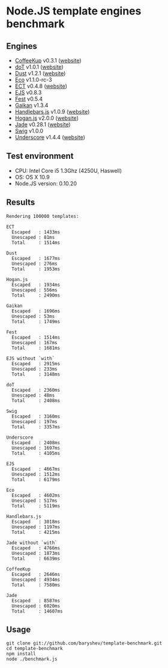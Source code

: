 # Node.JS template engines benchmark

## Engines

- [CoffeeKup](https://github.com/mauricemach/coffeekup) v0.3.1 ([website](http://coffeekup.org/))
- [doT](https://github.com/olado/doT) v1.0.1 ([website](http://olado.github.com/doT/))
- [Dust](https://github.com/linkedin/dustjs) v1.2.1 ([website](http://linkedin.github.com/dustjs/))
- [Eco](https://github.com/sstephenson/eco) v1.1.0-rc-3
- [ECT](https://github.com/baryshev/ect) v0.4.8 ([website](http://ectjs.com/))
- [EJS](https://github.com/visionmedia/ejs) v0.8.3
- [Fest](https://github.com/mailru/fest) v0.5.4
- [Gaikan](https://github.com/Deathspike/gaikan) v1.3.4
- [Handlebars.js](https://github.com/wycats/handlebars.js/) v1.0.9 ([website](http://handlebarsjs.com/))
- [Hogan.js](https://github.com/twitter/hogan.js) v2.0.0 ([website](http://twitter.github.com/hogan.js/))
- [Jade](https://github.com/visionmedia/jade) v0.28.1 ([website](http://jade-lang.com/))
- [Swig](https://github.com/paularmstrong/swig) v1.0.0
- [Underscore](https://github.com/documentcloud/underscore) v1.4.4 ([website](http://underscorejs.org/))

## Test environment

- CPU: Intel Core i5 1.3Ghz (4250U, Haswell)
- OS: OS X 10.9
- Node.JS version: 0.10.20

## Results

	Rendering 100000 templates:

	ECT
	  Escaped   : 1433ms
	  Unescaped : 81ms
	  Total     : 1514ms

	Dust
	  Escaped   : 1677ms
	  Unescaped : 276ms
	  Total     : 1953ms

	Hogan.js
	  Escaped   : 1934ms
	  Unescaped : 556ms
	  Total     : 2490ms

	Gaikan
	  Escaped   : 1696ms
	  Unescaped : 53ms
	  Total     : 1749ms

	Fest
	  Escaped   : 1514ms
	  Unescaped : 167ms
	  Total     : 1681ms

	EJS without `with`
	  Escaped   : 2915ms
	  Unescaped : 233ms
	  Total     : 3148ms

	doT
	  Escaped   : 2360ms
	  Unescaped : 48ms
	  Total     : 2408ms

	Swig
	  Escaped   : 3160ms
	  Unescaped : 197ms
	  Total     : 3357ms

	Underscore
	  Escaped   : 2408ms
	  Unescaped : 1697ms
	  Total     : 4105ms

	EJS
	  Escaped   : 4667ms
	  Unescaped : 1512ms
	  Total     : 6179ms

	Eco
	  Escaped   : 4602ms
	  Unescaped : 517ms
	  Total     : 5119ms

	Handlebars.js
	  Escaped   : 3018ms
	  Unescaped : 1197ms
	  Total     : 4215ms

	Jade without `with`
	  Escaped   : 4766ms
	  Unescaped : 1873ms
	  Total     : 6639ms

	CoffeeKup
	  Escaped   : 2646ms
	  Unescaped : 4934ms
	  Total     : 7580ms

	Jade
	  Escaped   : 8587ms
	  Unescaped : 6020ms
	  Total     : 14607ms

## Usage

	git clone git://github.com/baryshev/template-benchmark.git
	cd template-benchmark
	npm install
	node ./benchmark.js
